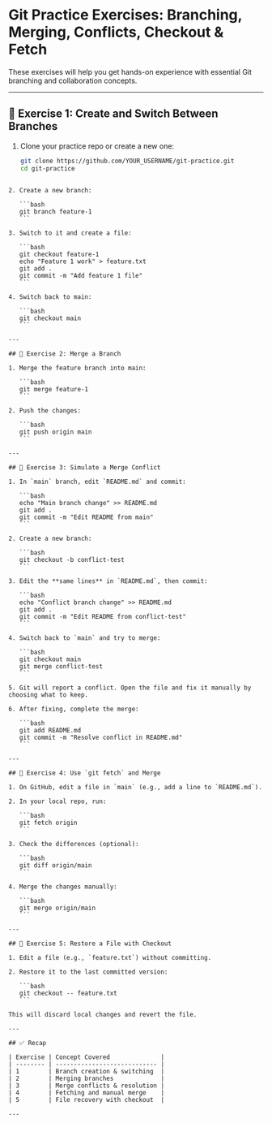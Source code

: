 # Git Practice Exercises: Branching, Merging, Conflicts, Checkout & Fetch

These exercises will help you get hands-on experience with essential Git branching and collaboration concepts.

---

## 🧩 Exercise 1: Create and Switch Between Branches

1. Clone your practice repo or create a new one:
   ```bash
   git clone https://github.com/YOUR_USERNAME/git-practice.git
   cd git-practice
````

2. Create a new branch:

   ```bash
   git branch feature-1
   ```

3. Switch to it and create a file:

   ```bash
   git checkout feature-1
   echo "Feature 1 work" > feature.txt
   git add .
   git commit -m "Add feature 1 file"
   ```

4. Switch back to main:

   ```bash
   git checkout main
   ```

---

## 🧩 Exercise 2: Merge a Branch

1. Merge the feature branch into main:

   ```bash
   git merge feature-1
   ```

2. Push the changes:

   ```bash
   git push origin main
   ```

---

## 🧩 Exercise 3: Simulate a Merge Conflict

1. In `main` branch, edit `README.md` and commit:

   ```bash
   echo "Main branch change" >> README.md
   git add .
   git commit -m "Edit README from main"
   ```

2. Create a new branch:

   ```bash
   git checkout -b conflict-test
   ```

3. Edit the **same lines** in `README.md`, then commit:

   ```bash
   echo "Conflict branch change" >> README.md
   git add .
   git commit -m "Edit README from conflict-test"
   ```

4. Switch back to `main` and try to merge:

   ```bash
   git checkout main
   git merge conflict-test
   ```

5. Git will report a conflict. Open the file and fix it manually by choosing what to keep.

6. After fixing, complete the merge:

   ```bash
   git add README.md
   git commit -m "Resolve conflict in README.md"
   ```

---

## 🧩 Exercise 4: Use `git fetch` and Merge

1. On GitHub, edit a file in `main` (e.g., add a line to `README.md`).

2. In your local repo, run:

   ```bash
   git fetch origin
   ```

3. Check the differences (optional):

   ```bash
   git diff origin/main
   ```

4. Merge the changes manually:

   ```bash
   git merge origin/main
   ```

---

## 🧩 Exercise 5: Restore a File with Checkout

1. Edit a file (e.g., `feature.txt`) without committing.

2. Restore it to the last committed version:

   ```bash
   git checkout -- feature.txt
   ```

This will discard local changes and revert the file.

---

## ✅ Recap

| Exercise | Concept Covered              |
| -------- | ---------------------------- |
| 1        | Branch creation & switching  |
| 2        | Merging branches             |
| 3        | Merge conflicts & resolution |
| 4        | Fetching and manual merge    |
| 5        | File recovery with checkout  |

---
